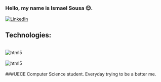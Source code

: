 ### Hello, my name is Ismael Sousa 😊.
[![LinkedIn](https://img.shields.io/badge/LinkedIn-0077B5?style=for-the-badge&logo=linkedin&logoColor=white)](https://www.linkedin.com/in/ismael-castro-565751290/)

## Technologies:
<div style= "display: inline_block"><br/>
<img align="center" alt = "html5" src= "https://img.shields.io/badge/C-00599C?style=for-the-badge&logo=c&logoColor=white"/>
<div style= "display: inline_block"><br/>
<img align="center" alt = "html5" src= "https://img.shields.io/badge/Python-14354C?style=for-the-badge&logo=python&logoColor=white"/>
</div><br/>
###UECE Computer Science student. Everyday trying to be a better me.
